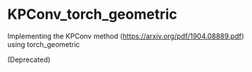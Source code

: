 # KPConv_torch_geometric
Implementing the KPConv method (https://arxiv.org/pdf/1904.08889.pdf) using torch_geometric

(Deprecated)

